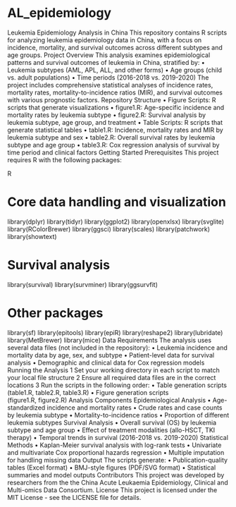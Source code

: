 # AL_epidemiology
Leukemia Epidemiology Analysis in China
This repository contains R scripts for analyzing leukemia epidemiology data in China, with a focus on incidence, mortality, and survival outcomes across different subtypes and age groups.
Project Overview
This analysis examines epidemiological patterns and survival outcomes of leukemia in China, stratified by:
	•	Leukemia subtypes (AML, APL, ALL, and other forms)
	•	Age groups (child vs. adult populations)
	•	Time periods (2016-2018 vs. 2019-2020)
The project includes comprehensive statistical analyses of incidence rates, mortality rates, mortality-to-incidence ratios (MIR), and survival outcomes with various prognostic factors.
Repository Structure
	•	Figure Scripts: R scripts that generate visualizations
	•	figure1.R: Age-specific incidence and mortality rates by leukemia subtype
	•	figure2.R: Survival analysis by leukemia subtype, age group, and treatment
	•	Table Scripts: R scripts that generate statistical tables
	•	table1.R: Incidence, mortality rates and MIR by leukemia subtype and sex
	•	table2.R: Overall survival rates by leukemia subtype and age group
	•	table3.R: Cox regression analysis of survival by time period and clinical factors
Getting Started
Prerequisites
This project requires R with the following packages:

R
# Core data handling and visualization
library(dplyr)
library(tidyr)
library(ggplot2)
library(openxlsx)
library(svglite)
library(RColorBrewer)
library(ggsci)
library(scales)
library(patchwork)
library(showtext)

# Survival analysis
library(survival)
library(survminer)
library(ggsurvfit)

# Other packages
library(sf)
library(epitools)
library(epiR)
library(reshape2)
library(lubridate)
library(MetBrewer)
library(mice)
Data Requirements
The analysis uses several data files (not included in the repository):
	•	Leukemia incidence and mortality data by age, sex, and subtype
	•	Patient-level data for survival analysis
	•	Demographic and clinical data for Cox regression models
Running the Analysis
	1	Set your working directory in each script to match your local file structure
	2	Ensure all required data files are in the correct locations
	3	Run the scripts in the following order:
	•	Table generation scripts (table1.R, table2.R, table3.R)
	•	Figure generation scripts (figure1.R, figure2.R)
Analysis Components
Epidemiological Analysis
	•	Age-standardized incidence and mortality rates
	•	Crude rates and case counts by leukemia subtype
	•	Mortality-to-incidence ratios
	•	Proportion of different leukemia subtypes
Survival Analysis
	•	Overall survival (OS) by leukemia subtype and age group
	•	Effect of treatment modalities (allo-HSCT, TKI therapy)
	•	Temporal trends in survival (2016-2018 vs. 2019-2020)
Statistical Methods
	•	Kaplan-Meier survival analysis with log-rank tests
	•	Univariate and multivariate Cox proportional hazards regression
	•	Multiple imputation for handling missing data
Output
The scripts generate:
	•	Publication-quality tables (Excel format)
	•	BMJ-style figures (PDF/SVG format)
	•	Statistical summaries and model outputs
Contributors
This project was developed by researchers from the the China Acute Leukaemia Epidemiology, Clinical and Multi-omics Data Consortium.
License
This project is licensed under the MIT License - see the LICENSE file for details.
